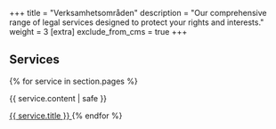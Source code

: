 +++
title = "Verksamhetsområden"
description = "Our comprehensive range of legal services designed to protect your rights and interests."
weight = 3
[extra]
exclude_from_cms = true
+++

## Services

{% for service in section.pages %}

<p>{{ service.content | safe }}</p>
<a href="{{ service.permalink | safe }}"> {{ service.title }} </a>
{% endfor %}
